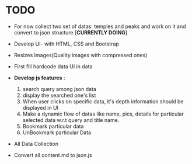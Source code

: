 # TODO

- For now collect two set of datas: temples and peaks and work on it and convert to json structure [**CURRENTLY DOING**]

- Develop UI- with HTML, CSS and Bootstrap

- Resizes Images(Quality images with compressed ones)

- First fill hardcode data UI in data

- **Develop js features** :

  1. search query among json data
  2. display the searched one's list
  3. When user clicks on specific data, it's depth information should be displayed in UI
  4. Make a dynamic flow of datas like name, pics, details for particular selected data w.r.t query and title name.
  5. Bookmark particular data
  6. UnBookmark particular Data

- All Data Collection

- Convert all content.md to json.js
